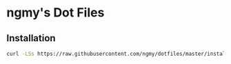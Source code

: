 # ngmy's Dot Files

## Installation

```bash
curl -LSs https://raw.githubusercontent.com/ngmy/dotfiles/master/install.sh | bash
```
